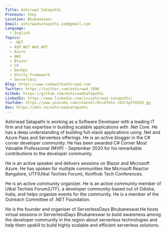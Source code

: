 ```yaml
---
Title: Ashirwad Satapathi
Pronouns: they
Location: Bhubaneswar
Email: ashirwadsatapathi.aim@gmail.com
Language:
  - English
Topics:
  - .NET
  - ASP.NET Web API
  - Azure
  - AWS
  - Blazor
  - C#
  - DevOps
  - Entity Framework
  - Serverless
Blog: https://www.codewithashirwad.com
Twitter: https://twitter.com/ashirwad_1998
GitHub: https://github.com/AshirwadSatapathi
LinkedIn: https://www.linkedin.com/in/ashirwad-satapathi/
YouTube: https://www.youtube.com/channel/UCv4fUte-i03r3pYTQIhD_gg
Dev: https://dev.to/ashirwadsatapathi
---
```

Ashirwad Satapathi is working as a Software Developer with a leading IT firm and has expertise in building scalable applications with .Net Core. He has a deep understanding of building full-stack applications using .Net and Azure Paas and Serverless offerings. He is an active blogger in the C# corner developer community. He has been awarded C# Corner Most Valuable Professional (MVP) - September 2020 for his remarkable contributions to the developer community.

He is an active speaker and delivers sessions on Blazor and Microsoft Azure. He has spoken for multiple communities like Microsoft Reactor Bangalore, UTF(Utkal Techies Forum), Konfhub Tech Conferences.

He is an active community organizer. He is an active community member of Utkal Techies Forum(UTF), a developer community-based out of Odisha, India, and helps organize events for the community. He is a member of the Outreach Committee of .NET Foundation.

He is the founder and organiser of ServerlessDays Bhubaneswar.He hosts virtual sessions in ServerlessDays Bhubaneswar to build awareness among the developer community in the region about serverless technologies and help them upskill to build highly scalable and efficient serverless solutions.
